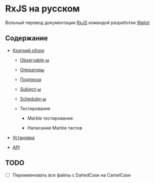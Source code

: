 # RxJS на русском

Вольный перевод документации [RxJS](https://rxjs.dev) командой разработки [Waliot](https://waliot.com/)

## Содержание

- [Краткий обзор](translates/overview/overview.md)
  
  - [Observable-ы](translates/overview/observables.md)
  
  - [Операторы](translates/overview/operators.md)
  
  - [Подписка](translates/overview/subscription.md)
  
  - [Subject-ы](translates/overview/subjects.md)
  
  - [Scheduler-ы](translates/overview/schedulers.md)
  
  - Тестирование
    
    - Marble тестирование
    
    - Написание Marble тестов

- [Установка](translates/installation.md)

- [API](translates/api/api.md)

## TODO

- [ ] Переименовать все файлы с DahedCase на CamelCase

